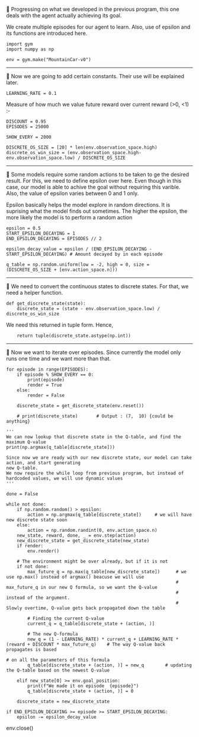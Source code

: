 💢 Progressing on what we developed in the previous program, this one deals with the 
agent actually achieving its goal. 

We create multiple episodes for our agent to learn. Also, use of epsilon and its functions
are introduced here.

    import gym
    import numpy as np

    env = gym.make("MountainCar-v0")

***
💢 Now we are going to add certain constants. Their use will be explained later.
    
    LEARNING_RATE = 0.1

Measure of how much we value future reward over current reward (>0, <1) :-

    DISCOUNT = 0.95    
    EPISODES = 25000

    SHOW_EVERY = 2000

    DISCRETE_OS_SIZE = [20] * len(env.observation_space.high)
    discrete_os_win_size = (env.observation_space.high-env.observation_space.low) / DISCRETE_OS_SIZE

***
💢 Some models require some random actions to be taken to ge the desired result. For this, we need to define
epsilon over here. Even though in this case, our model is able to achive the goal without requiring
this varible. Also, the value of epsilon varies between 0 and 1 only.

Epsilon basically helps the model explore in random directions. It is suprising what the model finds
out sometimes. The higher the epsilon, the more likely the model is to perform a random action

    epsilon = 0.5
    START_EPSILON_DECAYING = 1
    END_EPSILON_DECAYING = EPISODES // 2

    epsilon_decay_value = epsilon / (END_EPSILON_DECAYING - START_EPSILON_DECAYING) # Amount decayed by in each episode

    q_table = np.random.uniform(low = -2, high = 0, size = (DISCRETE_OS_SIZE + [env.action_space.n]))

***
💢 We need to convert the continuous states to discrete states. For that, we need a helper function.

    def get_discrete_state(state):
        discrete_state = (state - env.observation_space.low) / discrete_os_win_size
        
   We need this returned in tuple form. Hence, 
   
        return tuple(discrete_state.astype(np.int))

***
💢 Now we want to iterate over episodes. Since currently the model only runs one time
and we want more than that.

    for episode in range(EPISODES):
        if episode % SHOW_EVERY == 0:
            print(episode)
            render = True
        else:
            render = False

        discrete_state = get_discrete_state(env.reset())

        # print(discrete_state)       # Output : (7,  10) {could be anything}

    '''
    We can now lookup that discrete state in the Q-table, and find the maximum Q-value
    print(np.argmax(q_table[discrete_state]))

    Since now we are ready with our new discrete state, our model can take action, and start generating
    new Q-table.
    We now require the while loop from previous program, but instead of hardcoded values, we will use dynamic values
    '''

    done = False

    while not done:
        if np.random.random() > epsilon:
            action = np.argmax(q_table[discrete_state])     # we will have new discrete state soon
        else:
            action = np.random.randint(0, env.action_space.n)
        new_state, reward, done, _ = env.step(action)
        new_discrete_state = get_discrete_state(new_state)
        if render:
            env.render()
        
        # The environment might be over already, but if it is not
        if not done:
            max_future_q = np.max(q_table[new_discrete_state])      # we use np.max() instead of argmax() beacuse we will use 
                                                                    # max_future_q in our new Q formula, so we want the Q-value
                                                                    # instead of the argument.
                                                                    # Slowly overtime, Q-value gets back propagated down the table

            # Finding the current Q-value
            current_q = q_table[discrete_state + (action, )]

            # The new Q-formula
            new_q = (1 - LEARNING_RATE) * current_q + LEARNING_RATE * (reward + DISCOUNT * max_future_q)    # The way Q-value back propagates is based
                                                                                                            # on all the parameters of this formula
            q_table[discrete_state + (action, )] = new_q        # updating the Q-table based on the newest Q-value

        elif new_state[0] >= env.goal_position:
            print(f"We made it on episode  {episode}")
            q_table[discrete_state + (action, )] = 0

        discrete_state = new_discrete_state
    
    if END_EPSILON_DECAYING >= episode >= START_EPSILON_DECAYING:
        epsilon -= epsilon_decay_value

env.close()
